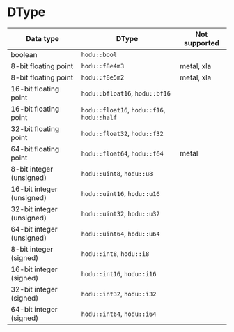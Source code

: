 # DType

| Data type | DType | Not supported |
|-----------|-------|---------------|
| boolean                   | `hodu::bool`                                |            |
| 8-bit floating point      | `hodu::f8e4m3`                              | metal, xla |
| 8-bit floating point      | `hodu::f8e5m2`                              | metal, xla |
| 16-bit floating point     | `hodu::bfloat16`, `hodu::bf16`              |            |
| 16-bit floating point     | `hodu::float16`, `hodu::f16`, `hodu::half`  |            |
| 32-bit floating point     | `hodu::float32`, `hodu::f32`                |            |
| 64-bit floating point     | `hodu::float64`, `hodu::f64`                | metal      |
| 8-bit integer (unsigned)  | `hodu::uint8`, `hodu::u8`                   |            |
| 16-bit integer (unsigned) | `hodu::uint16`, `hodu::u16`                 |            |
| 32-bit integer (unsigned) | `hodu::uint32`, `hodu::u32`                 |            |
| 64-bit integer (unsigned) | `hodu::uint64`, `hodu::u64`                 |            |
| 8-bit integer (signed)    | `hodu::int8`, `hodu::i8`                    |            |
| 16-bit integer (signed)   | `hodu::int16`, `hodu::i16`                  |            |
| 32-bit integer (signed)   | `hodu::int32`, `hodu::i32`                  |            |
| 64-bit integer (signed)   | `hodu::int64`, `hodu::i64`                  |            |
